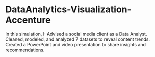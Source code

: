 # DataAnalytics-Visualization-Accenture
In this simulation, I:  Advised a social media client as a Data Analyst. Cleaned, modeled, and analyzed 7 datasets to reveal content trends. Created a PowerPoint and video presentation to share insights and recommendations.

